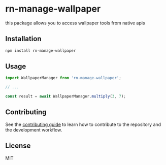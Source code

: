 # rn-manage-wallpaper

this package allows you to access wallpaper tools from native apis

## Installation

```sh
npm install rn-manage-wallpaper
```

## Usage

```js
import WallpaperManager from 'rn-manage-wallpaper';

// ...

const result = await WallpaperManager.multiply(3, 7);
```

## Contributing

See the [contributing guide](CONTRIBUTING.md) to learn how to contribute to the repository and the development workflow.

## License

MIT
